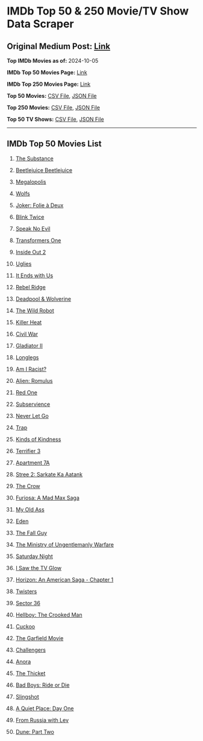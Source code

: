 # IMDb Top 50 & 250 Movie/TV Show Data Scraper

## Original Medium Post: [Link](https://medium.com/@nishantsahoo/which-movie-should-i-watch-5c83a3c0f5b1)

**Top IMDb Movies as of:** 2024-10-05

**IMDb Top 50 Movies Page:** [Link](https://www.imdb.com/search/title/?title_type=feature&release_date=2024-01-01,2024-12-31)

**IMDb Top 250 Movies Page:** [Link](https://www.imdb.com/chart/top/)

**Top 50 Movies:** [CSV File](/data/top50/movies.csv), [JSON File](/data/top50/movies.json)

**Top 250 Movies:** [CSV File](/data/top250/movies.csv), [JSON File](/data/top250/movies.json)

**Top 50 TV Shows:** [CSV File](/data/top50/shows.csv), [JSON File](/data/top50/shows.json)

---

## IMDb Top 50 Movies List

1. [The Substance](https://www.imdb.com/title/tt17526714/)

2. [Beetlejuice Beetlejuice](https://www.imdb.com/title/tt2049403/)

3. [Megalopolis](https://www.imdb.com/title/tt10128846/)

4. [Wolfs](https://www.imdb.com/title/tt14257582/)

5. [Joker: Folie à Deux](https://www.imdb.com/title/tt11315808/)

6. [Blink Twice](https://www.imdb.com/title/tt14858658/)

7. [Speak No Evil](https://www.imdb.com/title/tt27534307/)

8. [Transformers One](https://www.imdb.com/title/tt8864596/)

9. [Inside Out 2](https://www.imdb.com/title/tt22022452/)

10. [Uglies](https://www.imdb.com/title/tt13186604/)

11. [It Ends with Us](https://www.imdb.com/title/tt10655524/)

12. [Rebel Ridge](https://www.imdb.com/title/tt11301886/)

13. [Deadpool & Wolverine](https://www.imdb.com/title/tt6263850/)

14. [The Wild Robot](https://www.imdb.com/title/tt29623480/)

15. [Killer Heat](https://www.imdb.com/title/tt27419292/)

16. [Civil War](https://www.imdb.com/title/tt17279496/)

17. [Gladiator II](https://www.imdb.com/title/tt9218128/)

18. [Longlegs](https://www.imdb.com/title/tt23468450/)

19. [Am I Racist?](https://www.imdb.com/title/tt33034103/)

20. [Alien: Romulus](https://www.imdb.com/title/tt18412256/)

21. [Red One](https://www.imdb.com/title/tt14948432/)

22. [Subservience](https://www.imdb.com/title/tt24871974/)

23. [Never Let Go](https://www.imdb.com/title/tt14415204/)

24. [Trap](https://www.imdb.com/title/tt26753003/)

25. [Kinds of Kindness](https://www.imdb.com/title/tt22408160/)

26. [Terrifier 3](https://www.imdb.com/title/tt27911000/)

27. [Apartment 7A](https://www.imdb.com/title/tt14371860/)

28. [Stree 2: Sarkate Ka Aatank](https://www.imdb.com/title/tt27510174/)

29. [The Crow](https://www.imdb.com/title/tt1340094/)

30. [Furiosa: A Mad Max Saga](https://www.imdb.com/title/tt12037194/)

31. [My Old Ass](https://www.imdb.com/title/tt18559464/)

32. [Eden](https://www.imdb.com/title/tt23149780/)

33. [The Fall Guy](https://www.imdb.com/title/tt1684562/)

34. [The Ministry of Ungentlemanly Warfare](https://www.imdb.com/title/tt5177120/)

35. [Saturday Night](https://www.imdb.com/title/tt27657135/)

36. [I Saw the TV Glow](https://www.imdb.com/title/tt15574270/)

37. [Horizon: An American Saga - Chapter 1](https://www.imdb.com/title/tt17505010/)

38. [Twisters](https://www.imdb.com/title/tt12584954/)

39. [Sector 36](https://www.imdb.com/title/tt21626774/)

40. [Hellboy: The Crooked Man](https://www.imdb.com/title/tt26757462/)

41. [Cuckoo](https://www.imdb.com/title/tt12349832/)

42. [The Garfield Movie](https://www.imdb.com/title/tt5779228/)

43. [Challengers](https://www.imdb.com/title/tt16426418/)

44. [Anora](https://www.imdb.com/title/tt28607951/)

45. [The Thicket](https://www.imdb.com/title/tt4058618/)

46. [Bad Boys: Ride or Die](https://www.imdb.com/title/tt4919268/)

47. [Slingshot](https://www.imdb.com/title/tt12616480/)

48. [A Quiet Place: Day One](https://www.imdb.com/title/tt13433802/)

49. [From Russia with Lev](https://www.imdb.com/title/tt33070481/)

50. [Dune: Part Two](https://www.imdb.com/title/tt15239678/)
